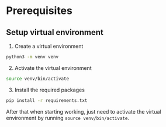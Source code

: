 # Prerequisites

## Setup virtual environment
1. Create a virtual environment
```bash
python3 -m venv venv
```

2. Activate the virtual environment
```bash
source venv/bin/activate
```

3. Install the required packages
```bash
pip install -r requirements.txt
```

After that when starting working, just need to activate the virtual environment by running `source venv/bin/activate`.
